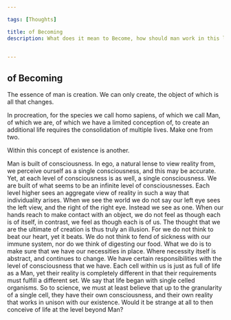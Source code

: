```yaml
---

tags: [Thoughts]

title: of Becoming
description: What does it mean to Become, how should man work in this life, and in this world. 


---
```


## of Becoming

The essence of man is creation. We can only create, the object of which is all that changes. 

In procreation, for the species we call homo sapiens, of which we call Man, of which we are, of which we have a limited conception of, to create an additional life requires the consolidation of multiple lives. Make one from two. 

Within this concept of existence is another. 

Man is built of consciousness. In ego, a natural lense to view reality from, we perceive ourself as a single consciousness, and this may be accurate. Yet, at each level of consciousness is as well, a single consciousness. We are built of what seems to be an infinite level of consciousnesses. Each level higher sees an aggregate view of reality in such a way that individuality arises. When we see the world we do not say our left eye sees the left view, and the right of the right eye. Instead we see as one. When our hands reach to make contact with an object, we do not feel as though each is of itself, in contrast, we feel as though each is of us. The thought that we are the ultimate of creation is thus truly an illusion. For we do not think to beat our heart, yet it beats. We do not think to fend of sickness with our immune system, nor do we think of digesting our food. What we do is to make sure that we have our necessities in place. Where necessity itself is abstract, and continues to change. We have certain responsibilities with the level of consciousness that we have. Each cell within us is just as full of life as a Man, yet their reality is completely different in that their requirements must fulfill a different set. We say that life began with single celled organisms. So to science, we must at least believe that up to the granularity of a single cell, they have their own consciousness, and their own reality that works in unison with our existence. Would it be strange at all to then conceive of life at the level beyond Man?
